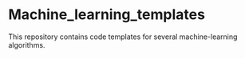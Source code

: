 # Machine_learning_templates

This repository contains code templates for several machine-learning algorithms.
